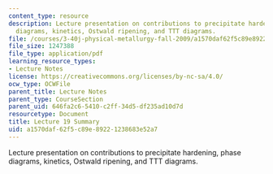 ```yaml
---
content_type: resource
description: Lecture presentation on contributions to precipitate hardening, phase
  diagrams, kinetics, Ostwald ripening, and TTT diagrams.
file: /courses/3-40j-physical-metallurgy-fall-2009/a1570daf62f5c89e89221238683e52a7_MIT3_40JF09_lec19.pdf
file_size: 1247388
file_type: application/pdf
learning_resource_types:
- Lecture Notes
license: https://creativecommons.org/licenses/by-nc-sa/4.0/
ocw_type: OCWFile
parent_title: Lecture Notes
parent_type: CourseSection
parent_uid: 646fa2c6-5410-c2ff-34d5-df235ad10d7d
resourcetype: Document
title: Lecture 19 Summary
uid: a1570daf-62f5-c89e-8922-1238683e52a7
---
```

Lecture presentation on contributions to precipitate hardening, phase diagrams, kinetics, Ostwald ripening, and TTT diagrams.